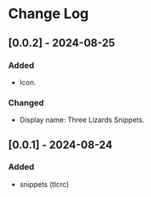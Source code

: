 # Change Log

## [0.0.2] - 2024-08-25

### Added

- Icon.

### Changed

- Display name: Three Lizards Snippets.


## [0.0.1] - 2024-08-24

### Added

- snippets (tlcrc)